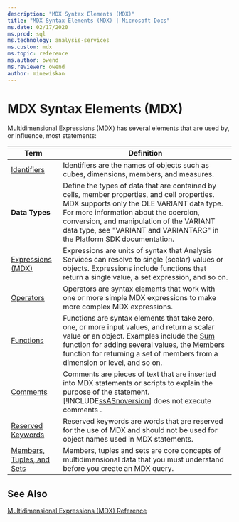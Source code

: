 ```yaml
---
description: "MDX Syntax Elements (MDX)"
title: "MDX Syntax Elements (MDX) | Microsoft Docs"
ms.date: 02/17/2020
ms.prod: sql
ms.technology: analysis-services
ms.custom: mdx
ms.topic: reference
ms.author: owend
ms.reviewer: owend
author: minewiskan
---
```

# MDX Syntax Elements (MDX)


  Multidimensional Expressions (MDX) has several elements that are used by, or influence, most statements:  
  
|Term|Definition|  
|----------|----------------|  
|[Identifiers](../mdx/identifiers-mdx.md)|Identifiers are the names of objects such as cubes, dimensions, members, and measures.|  
|**Data Types**|Define the types of data that are contained by cells, member properties, and cell properties. MDX supports only the OLE VARIANT data type. For more information about the coercion, conversion, and manipulation of the VARIANT data type, see "VARIANT and VARIANTARG" in the Platform SDK documentation.|  
|[Expressions &#40;MDX&#41;](../mdx/expressions-mdx.md)|Expressions are units of syntax that Analysis Services can resolve to single (scalar) values or objects. Expressions include functions that return a single value, a set expression, and so on.|  
|[Operators](../mdx/operators-mdx-syntax.md)|Operators are syntax elements that work with one or more simple MDX expressions to make more complex MDX expressions.|  
|[Functions](../mdx/functions-mdx-syntax.md)|Functions are syntax elements that take zero, one, or more input values, and return a scalar value or an object. Examples include the [Sum](../mdx/sum-mdx.md) function for adding several values, the [Members](../mdx/members-set-mdx.md) function for returning a set of members from a dimension or level, and so on.|  
|[Comments](../mdx/comments-mdx-syntax.md)|Comments are pieces of text that are inserted into MDX statements or scripts to explain the purpose of the statement. [!INCLUDE[ssASnoversion](../includes/ssasnoversion-md.md)] does not execute comments .|  
|[Reserved Keywords](../mdx/reserved-keywords-mdx-syntax.md)|Reserved keywords are words that are reserved for the use of MDX and should not be used for object names used in MDX statements.|  
|[Members, Tuples, and Sets](/analysis-services/multidimensional-models/mdx/working-with-members-tuples-and-sets-mdx)|Members, tuples and sets are core concepts of multidimensional data that you must understand before you create an MDX query.|  
  
## See Also  
 [Multidimensional Expressions &#40;MDX&#41; Reference](../mdx/multidimensional-expressions-mdx-reference.md)  
  
